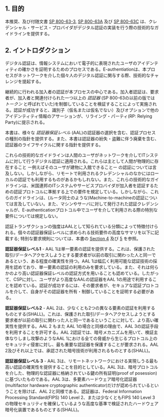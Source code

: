 <a name="sec1"></a>
<!--
## 1. Purpose
-->

## 1. 目的

<!--This recommendation and its companion documents, [SP 800-63-3](sp800-63-3.html), [SP 800-63A](sp800-63a.html), and [SP 800-63C](sp800-63c.html), provide technical guidelines to credential service providers for the implementation of digital authentication.-->
本推奨、及び付随文書 [SP 800-63-3](sp800-63-3.html), [SP 800-63A](sp800-63a.html) 及び [SP 800-63C](sp800-63c.html) は、クレデンシャル・サービス・プロバイダがデジタル認証の実装を行う際の技術的なガイドラインを提供する。

<a name="sec2"></a>

<!--
## 2. Introduction
-->

## 2. イントロダクション

<!--Digital authentication is the process of establishing confidence in user identities electronically presented to an information system. E-authentication presents a technical challenge when this process involves the digital authentication of individual people over a network.-->

デジタル認証は、情報システムにおいて電子的に表現されたユーザのアイデンティティの確かさを証明するためのプロセスである。E-authentiationは、本プロセスがネットワークを介した個々人のデジタル認証に関与する際、技術的なチャレンジを提起する。

<!--TODO E-Authentication -->

<!--
The ongoing authentication of subscribers is central to this process. Subscriber authentication is performed by verifying that the claimant controls one or more *authenticators* (called *tokens* in earlier editions of SP 800-63) associated with a given subscriber. A successful authentication results in the assertion of an identifier, either pseudonymous or non-pseudonymous, and optionally other identity information, to the relying party (RP).
-->

継続的に行われる加入者の認証が本プロセスの中心である。加入者認証は、要求者が、加入者と関連付けられた一つ以上の *認証器* (SP 800-63の以前の版では *トークン* と呼ばれていた)を制御していることを検証することによって実施される。認証が成功すると、識別子（仮名または仮名でない）及びオプションで他のアイデンティティ情報のアサーションが、リライング・パーティ(RP: Relying Party)に提示される。


<!--This document provides guidance on types of authentication processes, including choices of authenticators, that may be used at various *Authenticator Assurance Levels* (AAL). It also provides guidance on the lifecycle of authenticators, including revocation in the event of loss or theft.-->

本書は、様々な *認証器保証レベル* (AAL)の認証器の選択を含む、認証プロセスの種別の指針を提供する。また、本書は認証器の紛失・盗難に伴う廃棄を含む、認証器のライフサイクルに関する指針を提供する。

<!--
These technical guidelines apply to digital authentication of human users to IT systems over a network. They do not primarily address the authentication of a person who is physically present, for example, for access to buildings, although some credentials that are used remotely may also be used in local authentication. These technical guidelines also establish requirements that Federal IT systems and service providers participating in authentication protocols be authenticated to subscribers. However, these guidelines do not specifically address machine-to-machine (such as router-to-router) authentication, or establish specific requirements for issuing authentication credentials to machines and servers when they are used in e-authentication protocols with people.
-->

これらの技術的なガイドラインは人間のユーザがネットワークを介してITシステムに対して行うデジタル認証に適用される。これらは主として人間が物理的に存在すること ー例えばそのユーザが建物に入館できることー の認証については言及しない。しかしながら、リモートで利用されるクレデンシャルのなかにはローカルの認証でも利用するものがあるかもしれない。また、これらの技術的なガイドラインは、米国連邦のITシステムやサービスプロバイダが加入者を認証するための認証プロトコルに準拠する上での要件を規定している。しかしながら、これらのガイドラインは、(ルータ同士のような)Machine-to-machineの認証については言及していない。また、マシンやサーバに対して発行された認証クレデンシャルが、E-authenticationプロトコル中でユーザを介して利用される際の特別な要件については規定しない。

<!--TODO E-authentication-->

<!--
The strength of an authentication transaction is characterized by a categorization known as the AAL. A high-level summary of the technical requirements for each of the authenticator assurance levels is provided below; see [Section 4](#sec4) and [5](#sec5) of this document for specific normative requirements.
-->

認証トランザクションの強度はAALとして知られている分類によって特徴付けられる。個々の認証器保証レベルに求められる技術要件の高度なサマリを以下に記載する; 特別な要求規則については、本書の [Section 4](#sec4) 及び [5](#sec5) を参照。

<!--
**Authenticator Assurance Level 1** - AAL 1 provides single factor authentication, giving some assurance that the same claimant who participated in previous transactions is accessing the protected transaction or data. AAL 1 allows a wide range of available authentication technologies to be employed and requires only a single authentication factor to be used. It also permits the use of any of the authentication methods of higher authenticator assurance levels, therefore allowing CSPs to allow users to use a higher AAL authenticator to be at AAL 1. Successful authentication requires that the claimant prove through a secure authentication protocol that he or she possesses and controls the authenticator.
-->

**認証器保証レベル1** - AAL 1は単一要素の認証を提供する。これは、保護された取引/データへアクセスしようとする要求者が以前の取引に関わった人と同一であるという、ある程度の確実性を持つ。AAL 1は幅広く利用可能な認証技術の採用を認めており、単一要素の認証の利用のみを要求している。また、それは何らかのより高い認証器保証レベルの認証方式を用いることも認めている。したがって、CSPに対し、ユーザがより高度なAALの認証器をAAL 1の用途で利用することを認めている。認証が成功するには、その要求者が、セキュアな認証プロトコルを介して、自身がその認証器を所有・制御していることを証明する必要がある。

<!--
**Authenticator Assurance Level 2** – AAL 2 provides higher assurance that the same claimant who participated in previous transactions is accessing the protected transaction or data. At least two different authentication factors SHALL be used. AAL 2 also permits any of the authentication methods of AAL 3 for the same reasons as AAL 1. AAL 2 authentication requires cryptographic mechanisms that protect the primary authenticator against compromise by the protocol threats for all threats at AAL 1 as well as verifier impersonation attacks. Approved cryptographic techniques SHALL be used at AAL 2 and above.
-->

**認証器保証レベル2** - AAL 2は、少なくとも2つの異なる要素の認証を利用するものとする(SHALL)。これは、保護された取引/データへアクセスしようとする要求者が以前の取引に関わった人と同一であるということに対して、より高い確実性を提供する。AAL 2 もまた AAL 1の場合と同様の理由で、AAL 3の認証手段を利用することを許可する。AAL 2認証では、暗号メカニズムを用いて、検証主体なりしまし攻撃のようなAAL 1における全ての脅威から生じるプロトコル上のセキュリティ侵害に対し、最も重要な認証器を保護することが要求される。AAL 2及びそれ以上では、承認された暗号技術が利用されるものとする(SHALL)。

<!--
**Authentication Assurance Level 3** – AAL 3 is intended to provide the highest practical remote network authentication assurance. Authentication at AAL 3 is based on proof of possession of a key in a physical authenticator through a cryptographic protocol. AAL 3 is similar to AAL 2 except that only multifactor hardware cryptographic authenticators are allowed. The authenticator SHALL be a hardware cryptographic module validated at Federal Information Processing Standard (FIPS) 140 Level 2 or higher overall with at least FIPS 140 Level 3 physical security.
-->

**認証器保証レベル 3** - AAL 3は、リモートネットワークにおける実現しうる最も高い認証の確実性を提供することを目的としている。AAL 3は、暗号プロトコルを介した、物理的な認証器に格納されている鍵の所有証明(proof of posession)に基づいたものである。AAL 3は、多要素ハードウェア暗号化認証器(multifactor hardware cryptographic authenticator)だけが認められているということを除けば、AAL 2と同様である。認証器は、Federal Information Processing Standard(FIPS) 140 Level 2、または少なくともFIPS 140 Level 3の物理セキュリティを確保しているような高度な基準で検証されたハードウェア暗号化装置であるものとする(SHALL)。


